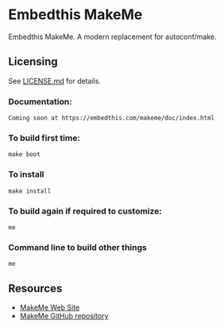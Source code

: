 Embedthis MakeMe
===

Embedthis MakeMe. A modern replacement for autoconf/make.

Licensing
---
See [LICENSE.md](https://github.com/embedthis/makeme/blob/master/LICENSE.md) for details.

### Documentation:

    Coming soon at https://embedthis.com/makeme/doc/index.html

### To build first time:

    make boot

### To install

    make install

### To build again if required to customize:  

    me

### Command line to build other things

    me

Resources
---
  - [MakeMe Web Site](https://embedthis.com/makeme/)
  - [MakeMe GitHub repository](https://github.com/embedthis/makeme)
